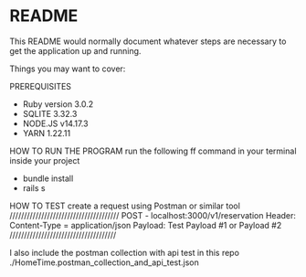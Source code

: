 # README

This README would normally document whatever steps are necessary to get the
application up and running.

Things you may want to cover:

PREREQUISITES
* Ruby version
3.0.2
* SQLITE
3.32.3
* NODE.JS
v14.17.3
* YARN
1.22.11


HOW TO RUN THE PROGRAM
run the following ff command in your terminal inside your project 
- bundle install
- rails s

HOW TO TEST
create a request using Postman or similar tool
//////////////////////////////////////
POST - localhost:3000/v1/reservation
Header:  Content-Type = application/json
Payload: Test Payload #1 or Payload #2
/////////////////////////////////////

I also include the postman collection with api test in this repo
./HomeTime.postman_collection_and_api_test.json